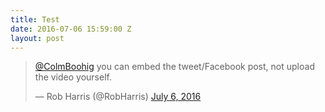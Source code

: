 ```yaml
---
title: Test
date: 2016-07-06 15:59:00 Z
layout: post
---
```


<blockquote class="twitter-tweet" data-conversation="none" data-lang="en"><p lang="en" dir="ltr"><a href="https://twitter.com/ColmBoohig">@ColmBoohig</a> you can embed the tweet/Facebook post, not upload the video yourself.</p>&mdash; Rob Harris (@RobHarris) <a href="https://twitter.com/RobHarris/status/750610535645868032">July 6, 2016</a></blockquote>
<script async src="//platform.twitter.com/widgets.js" charset="utf-8"></script>